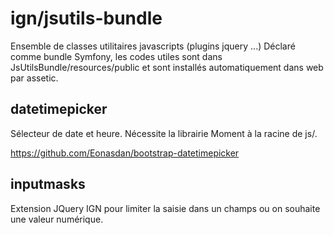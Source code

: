 ign/jsutils-bundle
=======

Ensemble de classes utilitaires javascripts (plugins jquery ...)
Déclaré comme bundle Symfony, les codes utiles sont dans JsUtilsBundle/resources/public
et sont installés automatiquement dans web par assetic.

datetimepicker
--------------

Sélecteur de date et heure.
Nécessite la librairie Moment à la racine de js/.

https://github.com/Eonasdan/bootstrap-datetimepicker



inputmasks
----------

Extension JQuery IGN pour limiter la saisie dans un champs ou on souhaite une valeur numérique.
